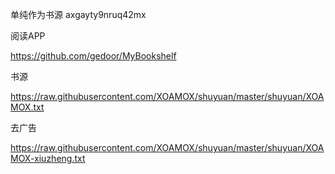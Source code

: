 单纯作为书源 axgayty9nruq42mx

阅读APP 

https://github.com/gedoor/MyBookshelf

书源

https://raw.githubusercontent.com/XOAMOX/shuyuan/master/shuyuan/XOAMOX.txt

去广告

https://raw.githubusercontent.com/XOAMOX/shuyuan/master/shuyuan/XOAMOX-xiuzheng.txt



